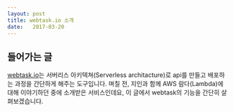 ```yaml
---
layout: post
title: webtask.io 소개
date:   2017-03-20
---
```


## 들어가는 글
[webtask.io](https://webtask.io/)는 서버리스 아키텍쳐(Serverless architacture)로 api를 만들고 배포하는 과정을 간단하게 해주는 도구입니다. 며칠 전, 지인과 함께 AWS 람다(Lambda)에 대해 이야기하던 중에 소개받은 서비스인데요, 이 글에서 webtask의 기능을 간단히 살펴보겠습니다.
